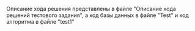 Описание хода решения представлены в файле "Описание xода решений тестового задания", 
а код базы данныx в файле "Test" и код алгоритма в файле "test1"
